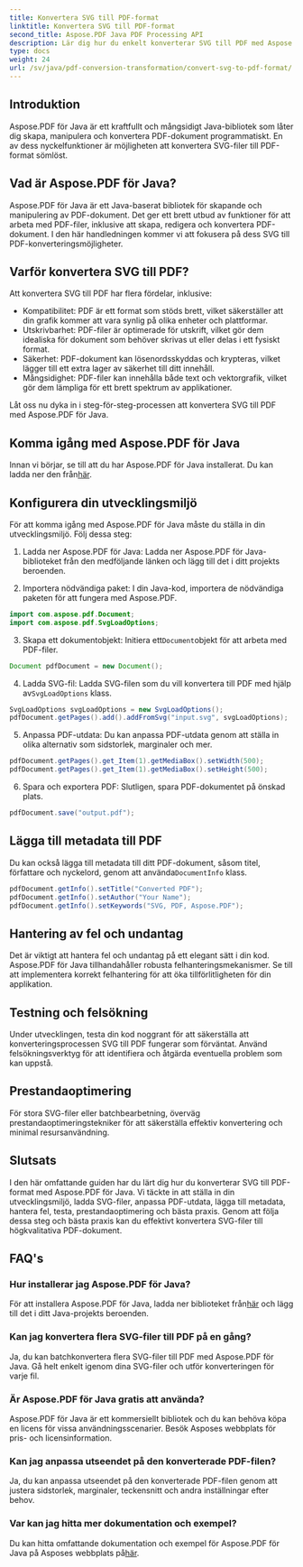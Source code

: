 ```yaml
---
title: Konvertera SVG till PDF-format
linktitle: Konvertera SVG till PDF-format
second_title: Aspose.PDF Java PDF Processing API
description: Lär dig hur du enkelt konverterar SVG till PDF med Aspose.PDF för Java i den här steg-för-steg-guiden. Skapa högkvalitativa PDF-dokument från dina SVG-filer med lätthet.
type: docs
weight: 24
url: /sv/java/pdf-conversion-transformation/convert-svg-to-pdf-format/
---
```


## Introduktion

Aspose.PDF för Java är ett kraftfullt och mångsidigt Java-bibliotek som låter dig skapa, manipulera och konvertera PDF-dokument programmatiskt. En av dess nyckelfunktioner är möjligheten att konvertera SVG-filer till PDF-format sömlöst.

## Vad är Aspose.PDF för Java?

Aspose.PDF för Java är ett Java-baserat bibliotek för skapande och manipulering av PDF-dokument. Det ger ett brett utbud av funktioner för att arbeta med PDF-filer, inklusive att skapa, redigera och konvertera PDF-dokument. I den här handledningen kommer vi att fokusera på dess SVG till PDF-konverteringsmöjligheter.

## Varför konvertera SVG till PDF?

Att konvertera SVG till PDF har flera fördelar, inklusive:

- Kompatibilitet: PDF är ett format som stöds brett, vilket säkerställer att din grafik kommer att vara synlig på olika enheter och plattformar.
- Utskrivbarhet: PDF-filer är optimerade för utskrift, vilket gör dem idealiska för dokument som behöver skrivas ut eller delas i ett fysiskt format.
- Säkerhet: PDF-dokument kan lösenordsskyddas och krypteras, vilket lägger till ett extra lager av säkerhet till ditt innehåll.
- Mångsidighet: PDF-filer kan innehålla både text och vektorgrafik, vilket gör dem lämpliga för ett brett spektrum av applikationer.

Låt oss nu dyka in i steg-för-steg-processen att konvertera SVG till PDF med Aspose.PDF för Java.

## Komma igång med Aspose.PDF för Java

 Innan vi börjar, se till att du har Aspose.PDF för Java installerat. Du kan ladda ner den från[här](https://releases.aspose.com/pdf/java/).

## Konfigurera din utvecklingsmiljö

För att komma igång med Aspose.PDF för Java måste du ställa in din utvecklingsmiljö. Följ dessa steg:

1. Ladda ner Aspose.PDF för Java: Ladda ner Aspose.PDF för Java-biblioteket från den medföljande länken och lägg till det i ditt projekts beroenden.

2. Importera nödvändiga paket: I din Java-kod, importera de nödvändiga paketen för att fungera med Aspose.PDF.

```java
import com.aspose.pdf.Document;
import com.aspose.pdf.SvgLoadOptions;
```

3.  Skapa ett dokumentobjekt: Initiera ett`Document`objekt för att arbeta med PDF-filer.

```java
Document pdfDocument = new Document();
```

4.  Ladda SVG-fil: Ladda SVG-filen som du vill konvertera till PDF med hjälp av`SvgLoadOptions` klass.

```java
SvgLoadOptions svgLoadOptions = new SvgLoadOptions();
pdfDocument.getPages().add().addFromSvg("input.svg", svgLoadOptions);
```

5. Anpassa PDF-utdata: Du kan anpassa PDF-utdata genom att ställa in olika alternativ som sidstorlek, marginaler och mer.

```java
pdfDocument.getPages().get_Item(1).getMediaBox().setWidth(500);
pdfDocument.getPages().get_Item(1).getMediaBox().setHeight(500);
```

6. Spara och exportera PDF: Slutligen, spara PDF-dokumentet på önskad plats.

```java
pdfDocument.save("output.pdf");
```

## Lägga till metadata till PDF

 Du kan också lägga till metadata till ditt PDF-dokument, såsom titel, författare och nyckelord, genom att använda`DocumentInfo` klass.

```java
pdfDocument.getInfo().setTitle("Converted PDF");
pdfDocument.getInfo().setAuthor("Your Name");
pdfDocument.getInfo().setKeywords("SVG, PDF, Aspose.PDF");
```

## Hantering av fel och undantag

Det är viktigt att hantera fel och undantag på ett elegant sätt i din kod. Aspose.PDF för Java tillhandahåller robusta felhanteringsmekanismer. Se till att implementera korrekt felhantering för att öka tillförlitligheten för din applikation.

## Testning och felsökning

Under utvecklingen, testa din kod noggrant för att säkerställa att konverteringsprocessen SVG till PDF fungerar som förväntat. Använd felsökningsverktyg för att identifiera och åtgärda eventuella problem som kan uppstå.

## Prestandaoptimering

För stora SVG-filer eller batchbearbetning, överväg prestandaoptimeringstekniker för att säkerställa effektiv konvertering och minimal resursanvändning.

## Slutsats

I den här omfattande guiden har du lärt dig hur du konverterar SVG till PDF-format med Aspose.PDF för Java. Vi täckte in att ställa in din utvecklingsmiljö, ladda SVG-filer, anpassa PDF-utdata, lägga till metadata, hantera fel, testa, prestandaoptimering och bästa praxis. Genom att följa dessa steg och bästa praxis kan du effektivt konvertera SVG-filer till högkvalitativa PDF-dokument.

## FAQ's

### Hur installerar jag Aspose.PDF för Java?

 För att installera Aspose.PDF för Java, ladda ner biblioteket från[här](https://releases.aspose.com/pdf/java/) och lägg till det i ditt Java-projekts beroenden.

### Kan jag konvertera flera SVG-filer till PDF på en gång?

Ja, du kan batchkonvertera flera SVG-filer till PDF med Aspose.PDF för Java. Gå helt enkelt igenom dina SVG-filer och utför konverteringen för varje fil.

### Är Aspose.PDF för Java gratis att använda?

Aspose.PDF för Java är ett kommersiellt bibliotek och du kan behöva köpa en licens för vissa användningsscenarier. Besök Asposes webbplats för pris- och licensinformation.

### Kan jag anpassa utseendet på den konverterade PDF-filen?

Ja, du kan anpassa utseendet på den konverterade PDF-filen genom att justera sidstorlek, marginaler, teckensnitt och andra inställningar efter behov.

### Var kan jag hitta mer dokumentation och exempel?

 Du kan hitta omfattande dokumentation och exempel för Aspose.PDF för Java på Asposes webbplats på[här](https://reference.aspose.com/pdf/java/).